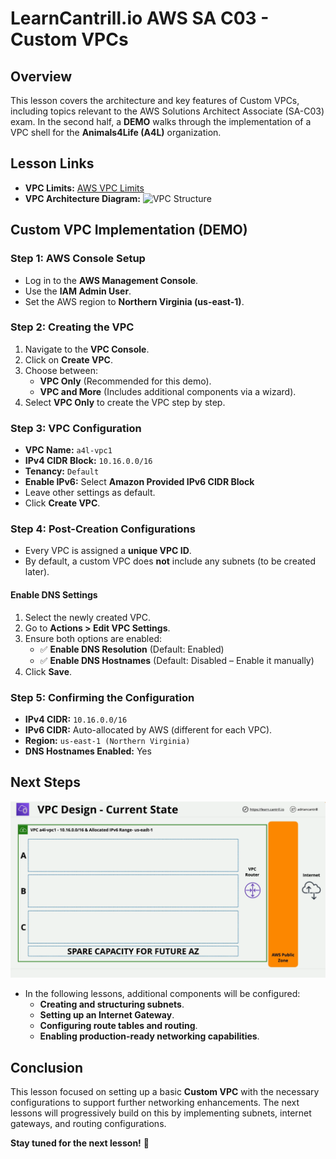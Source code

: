 # LearnCantrill.io AWS SA C03 - Custom VPCs

## Overview

This lesson covers the architecture and key features of Custom VPCs, including topics relevant to the AWS Solutions Architect Associate (SA-C03) exam. In the second half, a **DEMO** walks through the implementation of a VPC shell for the **Animals4Life (A4L)** organization.

## Lesson Links

- **VPC Limits:** [AWS VPC Limits](https://docs.aws.amazon.com/vpc/latest/userguide/amazon-vpc-limits.html)
- **VPC Architecture Diagram:** ![VPC Structure](<https://raw.githubusercontent.com/acantril/aws-sa-associate-saac03/main/0800-VIRTUAL_PRIVATE_CLOUD(VPC)/00_LEARNINGAIDS/VPCStucture-1.png>)

## Custom VPC Implementation (DEMO)

### **Step 1: AWS Console Setup**

- Log in to the **AWS Management Console**.
- Use the **IAM Admin User**.
- Set the AWS region to **Northern Virginia (us-east-1)**.

### **Step 2: Creating the VPC**

1. Navigate to the **VPC Console**.
2. Click on **Create VPC**.
3. Choose between:
   - **VPC Only** (Recommended for this demo).
   - **VPC and More** (Includes additional components via a wizard).
4. Select **VPC Only** to create the VPC step by step.

### **Step 3: VPC Configuration**

- **VPC Name:** `a4l-vpc1`
- **IPv4 CIDR Block:** `10.16.0.0/16`
- **Tenancy:** `Default`
- **Enable IPv6:** Select **Amazon Provided IPv6 CIDR Block**
- Leave other settings as default.
- Click **Create VPC**.

### **Step 4: Post-Creation Configurations**

- Every VPC is assigned a **unique VPC ID**.
- By default, a custom VPC does **not** include any subnets (to be created later).

#### **Enable DNS Settings**

1. Select the newly created VPC.
2. Go to **Actions > Edit VPC Settings**.
3. Ensure both options are enabled:
   - ✅ **Enable DNS Resolution** (Default: Enabled)
   - ✅ **Enable DNS Hostnames** (Default: Disabled – Enable it manually)
4. Click **Save**.

### **Step 5: Confirming the Configuration**

- **IPv4 CIDR:** `10.16.0.0/16`
- **IPv6 CIDR:** Auto-allocated by AWS (different for each VPC).
- **Region:** `us-east-1 (Northern Virginia)`
- **DNS Hostnames Enabled:** Yes

## Next Steps

![alt text](image-8.png)

- In the following lessons, additional components will be configured:
  - **Creating and structuring subnets**.
  - **Setting up an Internet Gateway**.
  - **Configuring route tables and routing**.
  - **Enabling production-ready networking capabilities**.

## Conclusion

This lesson focused on setting up a basic **Custom VPC** with the necessary configurations to support further networking enhancements. The next lessons will progressively build on this by implementing subnets, internet gateways, and routing configurations.

**Stay tuned for the next lesson!** 🎉
